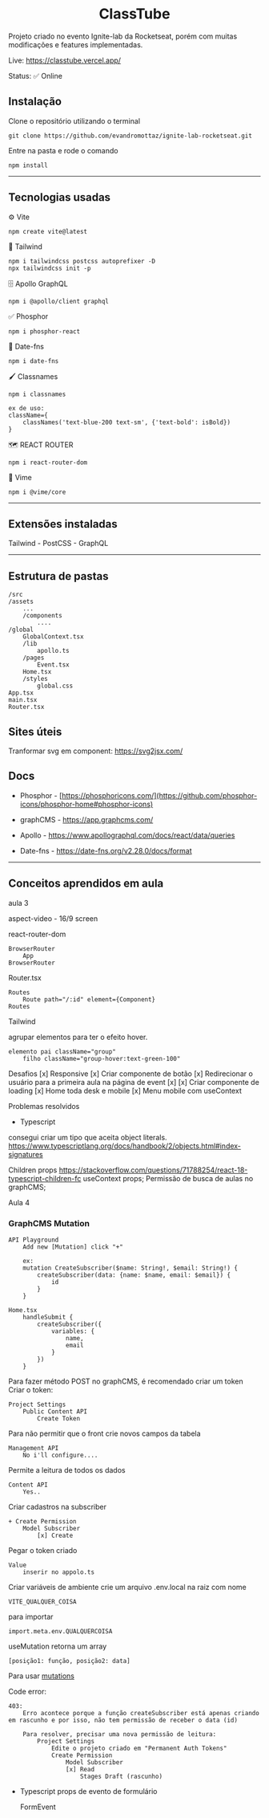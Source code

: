 <h1 align="center">ClassTube</h1>
<p>Projeto criado no evento Ignite-lab da Rocketseat, porém com muitas modificações e features implementadas.<p>

Live: https://classtube.vercel.app/
	
Status: ✅ Online

<h2>Instalação</h2>
Clone o repositório utilizando o terminal
	
	git clone https://github.com/evandromottaz/ignite-lab-rocketseat.git

Entre na pasta e rode o comando

	npm install

---

<h2>Tecnologias usadas</h2>

&#9881; Vite

	npm create vite@latest

&#127912; Tailwind

	npm i tailwindcss postcss autoprefixer -D
	npx tailwindcss init -p
	
&#128452; Apollo GraphQL

	npm i @apollo/client graphql

&#9989; Phosphor

	npm i phosphor-react

&#128197; Date-fns

	npm i date-fns

🖌️ Classnames

	npm i classnames

	ex de uso:
	className={
		classNames('text-blue-200 text-sm', {'text-bold': isBold})
	}

🗺️ REACT ROUTER

	npm i react-router-dom

🎦 Vime

	npm i @vime/core

---

<h2>Extensões instaladas</h2>
Tailwind
- PostCSS
- GraphQL

---

<h2>Estrutura de pastas</h2>

    /src
	/assets
		...
    	/components
    		....
	/global
		GlobalContext.tsx
    	/lib
    		apollo.ts
    	/pages
    		Event.tsx
		Home.tsx
    	/styles
    		global.css
	App.tsx
	main.tsx
	Router.tsx

<h2>Sites úteis</h2>

Tranformar svg em component: https://svg2jsx.com/

<h2>Docs</h2>

- Phosphor - [https://phosphoricons.com/](https://github.com/phosphor-icons/phosphor-home#phosphor-icons)

- graphCMS - https://app.graphcms.com/

- Apollo - https://www.apollographql.com/docs/react/data/queries

- Date-fns - https://date-fns.org/v2.28.0/docs/format

---

<h2>Conceitos aprendidos em aula</h2>

aula 3

aspect-video - 16/9 screen

react-router-dom

	BrowserRouter
		App
	BrowserRouter

Router.tsx

	Routes
		Route path="/:id" element={Component}
	Routes

Tailwind

agrupar elementos para ter o efeito hover.

	elemento pai className="group"
		filho className="group-hover:text-green-100"


Desafios
[x] Responsive
[x] Criar componente de botão
[x] Redirecionar o usuário para a primeira aula na página de event [x]
[x] Criar componente de loading 
[x] Home toda desk e mobile 
[x] Menu mobile com useContext 

Problemas resolvidos
- Typescript

consegui criar um tipo que aceita object literals.
https://www.typescriptlang.org/docs/handbook/2/objects.html#index-signatures

Children props https://stackoverflow.com/questions/71788254/react-18-typescript-children-fc
useContext props;
Permissão de busca de aulas no graphCMS;


Aula 4
<h3 id=mutation>GraphCMS Mutation</h3>

	API Playground
		Add new [Mutation] click "+"

		ex:
		mutation CreateSubscriber($name: String!, $email: String!) {
			createSubscriber(data: {name: $name, email: $email}) {
				id
			}
		}

	Home.tsx
		handleSubmit {
			createSubscriber({
				variables: {
					name,
					email
				}
			})
		}

	

Para fazer método POST no graphCMS, é recomendado criar um token
Criar o token:

	Project Settings
		Public Content API
			Create Token

Para não permitir que o front crie novos campos da tabela

	Management API
		No i'll configure....

Permite a leitura de todos os dados

	Content API
		Yes..

Criar cadastros na subscriber

	+ Create Permission
		Model Subscriber
			[x] Create

Pegar o token criado

	Value
		inserir no appolo.ts

Criar variáveis de ambiente
crie um arquivo .env.local na raiz com nome

	VITE_QUALQUER_COISA

para importar

	import.meta.env.QUALQUERCOISA

useMutation retorna um array

	[posição1: função, posição2: data]

Para usar <a href=#mutation>mutations</a>

Code error:

	403:
		Erro acontece porque a função createSubscriber está apenas criando em rascunho e por isso, não tem permissão de receber o data (id)

		Para resolver, precisar uma nova permissão de leitura:
			Project Settings
				Edite o projeto criado em "Permanent Auth Tokens"
				Create Permission
					Model Subscriber
					[x] Read
						Stages Draft (rascunho)

- Typescript
props de evento de formulário

	FormEvent
